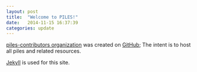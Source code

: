 ```yaml
---
layout: post
title:  "Welcome to PILES!"
date:   2014-11-15 16:37:39
categories: update
---
```


[piles-contributors organization](https://github.com/pile-contributors) 
was created on [GitHub][github];
The intent is to host all piles and related resources.

[Jekyll][jekyll] is used for this site.

[github]:    https://github.com
[jekyll]:    http://jekyllrb.com

